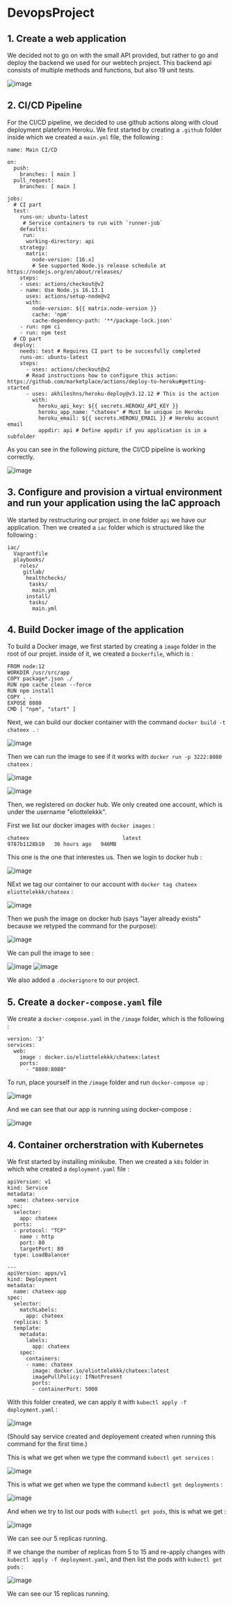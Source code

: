 # DevopsProject

## 1. Create a web application

We decided not to go on with the small API provided, but rather to go and deploy the backend we used for our webtech project. This backend api consists of multiple methods and functions, but also 19 unit tests. 

![image](https://user-images.githubusercontent.com/64375473/147007818-4e8ff71b-2288-4ce7-aae7-bca43a7150a1.png)

  
## 2. CI/CD Pipeline

For the CI/CD pipeline, we decided to use github actions along with cloud deployment plateform Heroku. We first started by creating a `.github` folder inside which we created a `main.yml` file, the following : 

```
name: Main CI/CD

on:
  push:
    branches: [ main ]
  pull_request:
    branches: [ main ]

jobs:
  # CI part
  test:
    runs-on: ubuntu-latest
     # Service containers to run with `runner-job`
    defaults:
     run:
      working-directory: api
    strategy:
      matrix:
        node-version: [16.x]
        # See supported Node.js release schedule at https://nodejs.org/en/about/releases/
    steps:
    - uses: actions/checkout@v2
    - name: Use Node.js 16.13.1
      uses: actions/setup-node@v2
      with:
        node-version: ${{ matrix.node-version }}
        cache: 'npm'
        cache-dependency-path: '**/package-lock.json'
    - run: npm ci
    - run: npm test
  # CD part
  deploy:
    needs: test # Requires CI part to be succesfully completed
    runs-on: ubuntu-latest
    steps:
      - uses: actions/checkout@v2
      # Read instructions how to configure this action: https://github.com/marketplace/actions/deploy-to-heroku#getting-started
      - uses: akhileshns/heroku-deploy@v3.12.12 # This is the action
        with:
          heroku_api_key: ${{ secrets.HEROKU_API_KEY }}
          heroku_app_name: "chateex" # Must be unique in Heroku
          heroku_email: ${{ secrets.HEROKU_EMAIL }} # Heroku account email
          appdir: api # Define appdir if you application is in a subfolder
```
As you can see in the following picture, the CI/CD pipeline is working correctly.

![image](https://user-images.githubusercontent.com/64375473/147008475-7464c6c8-4df8-418a-8462-020b0ff4025d.png)

## 3. Configure and provision a virtual environment and run your application using the IaC approach

We started by restructuring our project. in one folder `api` we have our application. Then we created a `iac` folder which is structured like the following : 

```
iac/
  Vagrantfile
  playbooks/
    roles/
     gitlab/
      healthchecks/
       tasks/
        main.yml
      install/
       tasks/
        main.yml
```
## 4. Build Docker image of the application

  To build a Docker image, we first started by creating a `image` folder in the root of our projet. inside of it, we created a `Dockerfile`, which is :
  
  ```
FROM node:12
WORKDIR /usr/src/app
COPY package*.json ./
RUN npm cache clean --force
RUN npm install
COPY . .
EXPOSE 8080
CMD [ "npm", "start" ]
  ```
  
Next, we can build our docker container with the command `docker build -t chateex .` : 

![image](https://user-images.githubusercontent.com/64375473/147075964-dbabab04-ccc6-4b83-891f-5deba242cb7b.png)

Then we can run the image to see if it works with `docker run -p 3222:8080 chateex` :

![image](https://user-images.githubusercontent.com/64375473/147083744-8503de64-c641-4da6-8a41-2693f70690f5.png)

![image](https://user-images.githubusercontent.com/64375473/147083880-323ac3b2-309f-4bee-af99-54bb4b9883fd.png)


Then, we registered on docker hub. We only created one account, which is under the username "eliottelekkk".

First we list our docker images with `docker images` :

`chateex                              latest                                                  9787b1128b10   36 hours ago   946MB`

This one is the one that interestes us. Then we login to docker hub : 

![image](https://user-images.githubusercontent.com/64375473/147009781-cf45c789-a130-45a9-87f3-f6181bfd8b9d.png)

NExt we tag our container to our account with `docker tag chateex eliottelekkk/chateex` :

![image](https://user-images.githubusercontent.com/64375473/147072714-3e392a81-209d-4fce-aaa7-9b2d095aa379.png)

Then we push the image on docker hub (says "layer already exists" because we retyped the command for the purpose): 

![image](https://user-images.githubusercontent.com/64375473/147010123-20f99cbf-d063-42f9-87ba-00225b55c0d5.png)

We can pull the image to see : 

![image](https://user-images.githubusercontent.com/64375473/147010305-336f7554-60dd-4e62-adaa-502c361af3d2.png)
![image](https://user-images.githubusercontent.com/64375473/147010337-71e6058d-808a-490b-839b-43160588c5e0.png)

We also added a `.dockerignore` to our project.

## 5. Create a `docker-compose.yaml` file

We create a `docker-compose.yaml` in the `/image` folder, which is the following : 

```
version: '3'
services:
  web:
    image : docker.io/eliottelekkk/chateex:latest
    ports:
      - "8080:8080"
```

To run, place yourself in the `/image` folder and run `docker-compose up` : 

![image](https://user-images.githubusercontent.com/64375473/147087032-b9092e58-f8ff-4c2e-9f39-a74526dc3f80.png)

And we can see that our app is running using docker-compose : 

![image](https://user-images.githubusercontent.com/64375473/147087144-12e600ce-53a3-491e-8215-bc792f0093cd.png)

## 4. Container orcherstration with Kubernetes

We first started by installing minikube. Then we created a `k8s` folder in which whe created a `deployment.yaml` file : 

```
apiVersion: v1
kind: Service
metadata:
  name: chateex-service
spec:
  selector:
    app: chateex
  ports:
  - protocol: "TCP"
    name : http
    port: 80
    targetPort: 80
  type: LoadBalancer

---
apiVersion: apps/v1
kind: Deployment
metadata:
  name: chateex-app
spec:
  selector:
    matchLabels:
      app: chateex
  replicas: 5
  template:
    metadata:
      labels:
        app: chateex
    spec:
      containers:
      - name: chateex
        image: docker.io/eliottelekkk/chateex:latest
        imagePullPolicy: IfNotPresent
        ports:
        - containerPort: 5000
```

With this folder created, we can apply it with `kubectl apply -f deployment.yaml` :

![image](https://user-images.githubusercontent.com/64375473/147014349-f9fe92bd-ffa5-415d-a03d-8a4dcf8b027d.png)

(Should say service created and deployement created when running this command for the first time.)

This is what we get when we type the command `kubectl get services` :

![image](https://user-images.githubusercontent.com/64375473/147014534-939ebb66-2bc6-4089-9af2-1a8ec8884c1b.png)

This is what we get when we type the command `kubectl get deployments` :

![image](https://user-images.githubusercontent.com/64375473/147014970-521c91e1-d263-49ba-96f4-478162802849.png)

And when we try to list our pods with `kubectl get pods`, this is what we get : 

![image](https://user-images.githubusercontent.com/64375473/147014584-b5a17977-9bb8-4a5b-818e-57333fe4395d.png)

We can see our 5 replicas running. 

If we change the number of replicas from 5 to 15 and re-apply changes with `kubectl apply -f deployment.yaml`, and then list the pods with `kubectl get pods` : 

![image](https://user-images.githubusercontent.com/64375473/147068943-0fe7db01-c30f-4aba-8fb8-ce7bda35edfb.png)

We can see our 15 replicas running. 
